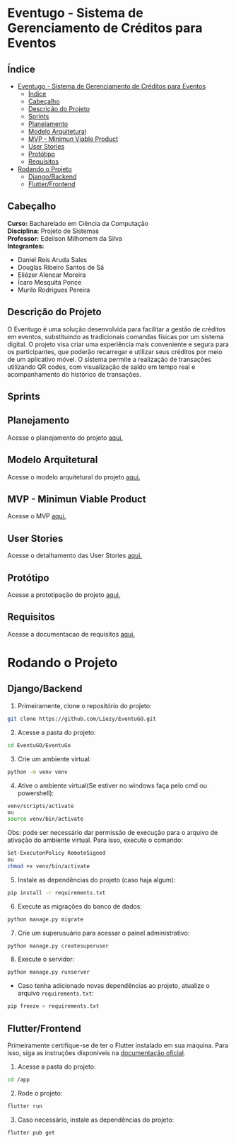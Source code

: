 # Eventugo - Sistema de Gerenciamento de Créditos para Eventos

## Índice

- [Eventugo - Sistema de Gerenciamento de Créditos para Eventos](#eventugo---sistema-de-gerenciamento-de-créditos-para-eventos)
  - [Índice](#índice)
  - [Cabeçalho](#cabeçalho)
  - [Descrição do Projeto](#descrição-do-projeto)
  - [Sprints](#sprints)
  - [Planejamento](#planejamento)
  - [Modelo Arquitetural](#modelo-arquitetural)
  - [MVP - Minimun Viable Product](#mvp---minimun-viable-product)
  - [User Stories](#user-stories)
  - [Protótipo](#protótipo)
  - [Requisitos](#requisitos)
- [Rodando o Projeto](#rodando-o-projeto)
  - [Django/Backend](#djangobackend)
  - [Flutter/Frontend](#flutterfrontend)

## Cabeçalho

**Curso:** Bacharelado em Ciência da Computação  
**Disciplina:** Projeto de Sistemas  
**Professor:** Edeilson Milhomem da Silva  
**Integrantes:**  
- Daniel Reis Aruda Sales  
- Douglas Ribeiro Santos de Sá  
- Eliézer Alencar Moreira  
- Ícaro Mesquita Ponce  
- Murilo Rodrigues Pereira

## Descrição do Projeto

O Eventugo é uma solução desenvolvida para facilitar a gestão de créditos em eventos, substituindo as tradicionais comandas físicas por um sistema digital. O projeto visa criar uma experiência mais conveniente e segura para os participantes, que poderão recarregar e utilizar seus créditos por meio de um aplicativo móvel. O sistema permite a realização de transações utilizando QR codes, com visualização de saldo em tempo real e acompanhamento do histórico de transações.

## Sprints

## Planejamento
Acesse o planejamento do projeto [aqui.](https://alluring-sail-8e9.notion.site/Planejamento-das-Sprints-fffca21a82e280b89075d5bef259910e?pvs=4)

## Modelo Arquitetural
Acesse o modelo arquitetural do projeto [aqui.](https://github.com/user-attachments/files/16748555/Modelo.Arquitetural.pdf)

## MVP - Minimun Viable Product
Acesse o MVP [aqui.](https://alluring-sail-8e9.notion.site/Defini-o-do-MVP-a0464e5c8f5444a0993eddd301fc9ce1?pvs=4)

## User Stories

Acesse o detalhamento das User Stories [aqui.](https://alluring-sail-8e9.notion.site/Detalhamento-das-User-Stories-60e8092f3edc454ea815fc32a8bf64ba?pvs=4)

## Protótipo
Acesse a prototipação do projeto [aqui.](https://www.figma.com/design/oF9N9hW6o6fzogKO31sm7A/EventuGo?node-id=0-1&t=fYKQsmzHXQXbOXxm-0)
                                                       
## Requisitos
Acesse a documentacao de requisitos [aqui.](https://www.notion.so/Requisitos-19410764685341c2ae18efe3d066648a?pvs=4)


# Rodando o Projeto

## Django/Backend

1. Primeiramente, clone o repositório do projeto:
```bash
git clone https://github.com/Liezy/EventuGO.git
```

2. Acesse a pasta do projeto:
```bash
cd EventuGO/EventuGo
```

3. Crie um ambiente virtual:
```bash
python -m venv venv
```

4. Ative o ambiente virtual(Se estiver no windows faça pelo cmd ou powershell):
```bash
venv/scripts/activate
ou
source venv/bin/activate
```

Obs: pode ser necessário dar permissão de execução para o arquivo de ativação do ambiente virtual. Para isso, execute o comando:
```bash
Set-ExecutonPolicy RemoteSigned 
ou
chmod +x venv/bin/activate
```

5. Instale as dependências do projeto (caso haja algum):
```bash
pip install -r requirements.txt
```

6. Execute as migrações do banco de dados:
```bash
python manage.py migrate
```

7. Crie um superusuário para acessar o painel administrativo:
```bash
python manage.py createsuperuser
```

8. Execute o servidor:
```bash
python manage.py runserver
```

+ Caso tenha adicionado novas dependências ao projeto, atualize o arquivo `requirements.txt`:
```bash
pip freeze > requirements.txt
```

## Flutter/Frontend

Primeiramente certifique-se de ter o Flutter instalado em sua máquina. Para isso, siga as instruções disponíveis na [documentação oficial](https://flutter.dev/docs/get-started/install).

1. Acesse a pasta do projeto:
```bash
cd /app
```

2. Rode o projeto:
```bash
flutter run
```

3. Caso necessário, instale as dependências do projeto:
```bash
flutter pub get
```
